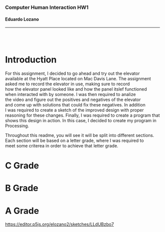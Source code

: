 ### Computer Human Interaction HW1  
#### Eduardo Lozano
---
<br/><br/>

Introduction
===
For this assignment, I decided to go ahead and try out the elevator  
available at the Hyatt Place located on Mac Davis Lane. The assignment  
asked me to record the elevator in use, making sure to record  
how the elevator panel looked like and how the panel itslef functioned  
when interacted with by someone. I was then required to analize  
the video and figure out the positives and negatives of the elevator  
and come up with solutions that could fix these negatives. In addition  
I was required to create a sketch of the improved design with proper  
reasoning for these changes. Finally, I was required to create a program that  
shows this design in action. In this case, I decided to create my program in  
Processing.

Throughout this readme, you will see it will be split into different sections.  
Each section will be based on a letter grade, where I was required to  
meet some criterea in order to achieve that letter grade.

C Grade
===

B Grade
===

A Grade
===





















https://editor.p5js.org/elozano2/sketches/LLdUBzbo7
